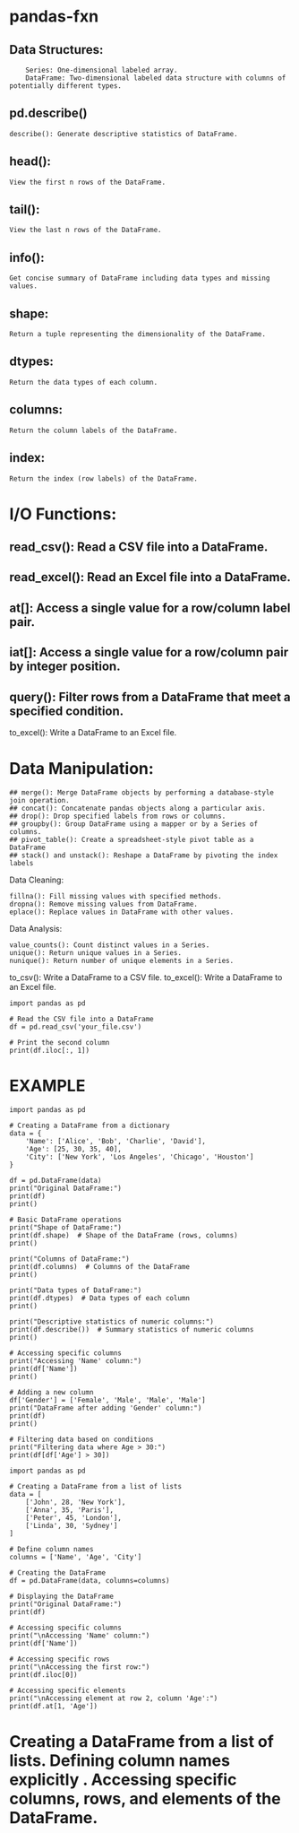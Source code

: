 # pandas-fxn
## Data Structures:
```
    Series: One-dimensional labeled array.
    DataFrame: Two-dimensional labeled data structure with columns of potentially different types.
```
## pd.describe()
```
describe(): Generate descriptive statistics of DataFrame.
```
## head(): 
```
View the first n rows of the DataFrame.
```
## tail():
```
View the last n rows of the DataFrame.
```
## info(): 
```
Get concise summary of DataFrame including data types and missing values.
```
## shape:
```
Return a tuple representing the dimensionality of the DataFrame.
```
## dtypes: 
```
Return the data types of each column.
```
## columns: 
```
Return the column labels of the DataFrame.
```
## index: 
```
Return the index (row labels) of the DataFrame.
```
# I/O Functions:

  ##  read_csv(): Read a CSV file into a DataFrame.
  ## read_excel(): Read an Excel file into a DataFrame.
  ## at[]: Access a single value for a row/column label pair.
  ## iat[]: Access a single value for a row/column pair by integer position.
  ## query(): Filter rows from a DataFrame that meet a specified condition.
  to_excel(): Write a DataFrame to an Excel file.

# Data Manipulation:

    ## merge(): Merge DataFrame objects by performing a database-style join operation.
    ## concat(): Concatenate pandas objects along a particular axis.
    ## drop(): Drop specified labels from rows or columns.
    ## groupby(): Group DataFrame using a mapper or by a Series of columns.
    ## pivot_table(): Create a spreadsheet-style pivot table as a DataFrame 
    ## stack() and unstack(): Reshape a DataFrame by pivoting the index labels
Data Cleaning:

    fillna(): Fill missing values with specified methods.
    dropna(): Remove missing values from DataFrame.
    eplace(): Replace values in DataFrame with other values.
Data Analysis:

    value_counts(): Count distinct values in a Series.
    unique(): Return unique values in a Series.
    nunique(): Return number of unique elements in a Series.
to_csv(): Write a DataFrame to a CSV file.
to_excel(): Write a DataFrame to an Excel file.


```
import pandas as pd

# Read the CSV file into a DataFrame
df = pd.read_csv('your_file.csv')

# Print the second column
print(df.iloc[:, 1])
```
# EXAMPLE 
```
import pandas as pd

# Creating a DataFrame from a dictionary
data = {
    'Name': ['Alice', 'Bob', 'Charlie', 'David'],
    'Age': [25, 30, 35, 40],
    'City': ['New York', 'Los Angeles', 'Chicago', 'Houston']
}

df = pd.DataFrame(data)
print("Original DataFrame:")
print(df)
print()

# Basic DataFrame operations
print("Shape of DataFrame:")
print(df.shape)  # Shape of the DataFrame (rows, columns)
print()

print("Columns of DataFrame:")
print(df.columns)  # Columns of the DataFrame
print()

print("Data types of DataFrame:")
print(df.dtypes)  # Data types of each column
print()

print("Descriptive statistics of numeric columns:")
print(df.describe())  # Summary statistics of numeric columns
print()

# Accessing specific columns
print("Accessing 'Name' column:")
print(df['Name'])
print()

# Adding a new column
df['Gender'] = ['Female', 'Male', 'Male', 'Male']
print("DataFrame after adding 'Gender' column:")
print(df)
print()

# Filtering data based on conditions
print("Filtering data where Age > 30:")
print(df[df['Age'] > 30])
```
```
import pandas as pd

# Creating a DataFrame from a list of lists
data = [
    ['John', 28, 'New York'],
    ['Anna', 35, 'Paris'],
    ['Peter', 45, 'London'],
    ['Linda', 30, 'Sydney']
]

# Define column names
columns = ['Name', 'Age', 'City']

# Creating the DataFrame
df = pd.DataFrame(data, columns=columns)

# Displaying the DataFrame
print("Original DataFrame:")
print(df)

# Accessing specific columns
print("\nAccessing 'Name' column:")
print(df['Name'])

# Accessing specific rows
print("\nAccessing the first row:")
print(df.iloc[0])

# Accessing specific elements
print("\nAccessing element at row 2, column 'Age':")
print(df.at[1, 'Age'])
```
#     Creating a DataFrame from a list of lists. Defining column names explicitly . Accessing specific columns, rows, and elements of the DataFrame.
